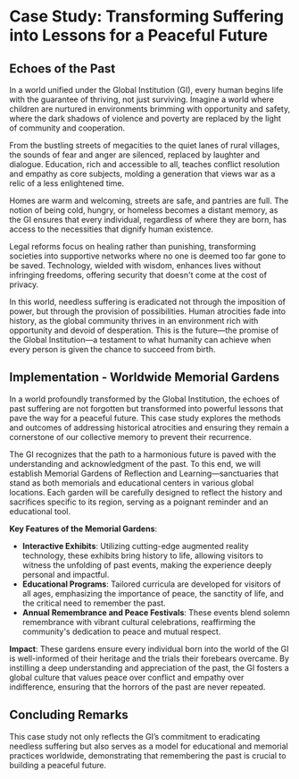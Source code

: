 # Case Study: Transforming Suffering into Lessons for a Peaceful Future

## Echoes of the Past
In a world unified under the Global Institution (GI), every human begins life with the guarantee of thriving, not just surviving. Imagine a world where children are nurtured in environments brimming with opportunity and safety, where the dark shadows of violence and poverty are replaced by the light of community and cooperation.

From the bustling streets of megacities to the quiet lanes of rural villages, the sounds of fear and anger are silenced, replaced by laughter and dialogue. Education, rich and accessible to all, teaches conflict resolution and empathy as core subjects, molding a generation that views war as a relic of a less enlightened time.

Homes are warm and welcoming, streets are safe, and pantries are full. The notion of being cold, hungry, or homeless becomes a distant memory, as the GI ensures that every individual, regardless of where they are born, has access to the necessities that dignify human existence.

Legal reforms focus on healing rather than punishing, transforming societies into supportive networks where no one is deemed too far gone to be saved. Technology, wielded with wisdom, enhances lives without infringing freedoms, offering security that doesn't come at the cost of privacy.

In this world, needless suffering is eradicated not through the imposition of power, but through the provision of possibilities. Human atrocities fade into history, as the global community thrives in an environment rich with opportunity and devoid of desperation. This is the future—the promise of the Global Institution—a testament to what humanity can achieve when every person is given the chance to succeed from birth.

## Implementation - Worldwide Memorial Gardens
In a world profoundly transformed by the Global Institution, the echoes of past suffering are not forgotten but transformed into powerful lessons that pave the way for a peaceful future. This case study explores the methods and outcomes of addressing historical atrocities and ensuring they remain a cornerstone of our collective memory to prevent their recurrence.

The GI recognizes that the path to a harmonious future is paved with the understanding and acknowledgment of the past. To this end, we will establish Memorial Gardens of Reflection and Learning—sanctuaries that stand as both memorials and educational centers in various global locations. Each garden will be carefully designed to reflect the history and sacrifices specific to its region, serving as a poignant reminder and an educational tool.

**Key Features of the Memorial Gardens**:
- **Interactive Exhibits**: Utilizing cutting-edge augmented reality technology, these exhibits bring history to life, allowing visitors to witness the unfolding of past events, making the experience deeply personal and impactful.
- **Educational Programs**: Tailored curricula are developed for visitors of all ages, emphasizing the importance of peace, the sanctity of life, and the critical need to remember the past.
- **Annual Remembrance and Peace Festivals**: These events blend solemn remembrance with vibrant cultural celebrations, reaffirming the community's dedication to peace and mutual respect.

**Impact**:
These gardens ensure every individual born into the world of the GI is well-informed of their heritage and the trials their forebears overcame. By instilling a deep understanding and appreciation of the past, the GI fosters a global culture that values peace over conflict and empathy over indifference, ensuring that the horrors of the past are never repeated.

## Concluding Remarks
This case study not only reflects the GI’s commitment to eradicating needless suffering but also serves as a model for educational and memorial practices worldwide, demonstrating that remembering the past is crucial to building a peaceful future.
